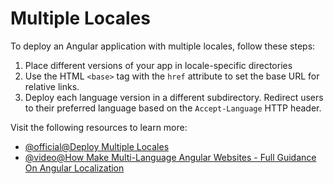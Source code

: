 # Multiple Locales

To deploy an Angular application with multiple locales, follow these steps:

1. Place different versions of your app in locale-specific directories
2. Use the HTML `<base>` tag with the `href` attribute to set the base URL for relative links.
3. Deploy each language version in a different subdirectory. Redirect users to their preferred language based on the `Accept-Language` HTTP header.

Visit the following resources to learn more:

- [@official@Deploy Multiple Locales](https://angular.dev/guide/i18n/deploy)
- [@video@How Make Multi-Language Angular Websites - Full Guidance On Angular Localization](https://www.youtube.com/watch?v=vSwYuyH4kMA)